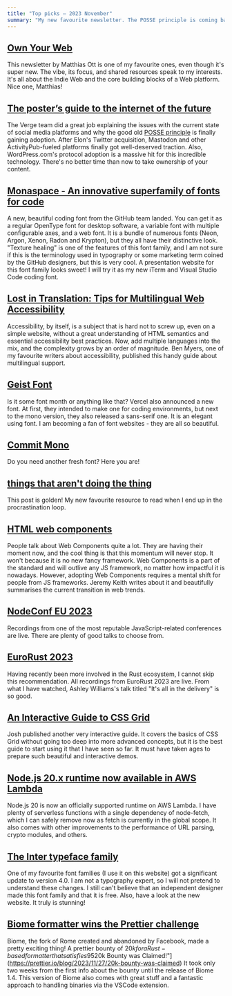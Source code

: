 ```yaml
---
title: "Top picks — 2023 November"
summary: "My new favourite newsletter. The POSSE principle is coming back! There are tons of beautiful fonts here. Accessibility on multilingual websites, Web Components momentum, videos from great conferences, CSS Grid guide, cool updates to AWS Lambda runtime, Prettier bounty claimed, and more."
---
```


## [Own Your Web](https://buttondown.email/ownyourweb/)

This newsletter by Matthias Ott is one of my favourite ones, even though it's super new. The vibe, its focus, and shared resources speak to my interests. It's all about the Indie Web and the core building blocks of a Web platform. Nice one, Matthias!

## [The poster’s guide to the internet of the future](https://www.theverge.com/2023/10/23/23928550/posse-posting-activitypub-standard-twitter-tumblr-mastodon)


The Verge team did a great job explaining the issues with the current state of social media platforms and why the good old [POSSE principle](https://indieweb.org/POSSE) is finally gaining adoption. After Elon's Twitter acquisition, Mastodon and other ActivityPub-fueled platforms finally got well-deserved traction. Also, WordPress.com's protocol adoption is a massive hit for this incredible technology. There's no better time than now to take ownership of your content.

## [Monaspace - An innovative superfamily of fonts for code](https://monaspace.githubnext.com)

A new, beautiful coding font from the GitHub team landed. You can get it as a regular OpenType font for desktop software, a variable font with multiple configurable axes, and a web font. It is a bundle of numerous fonts (Neon, Argon, Xenon, Radon and Krypton), but they all have their distinctive look. "Texture healing" is one of the features of this font family, and I am not sure if this is the terminology used in typography or some marketing term coined by the GitHub designers, but this is very cool. A presentation website for this font family looks sweet! I will try it as my new iTerm and Visual Studio Code coding font.

## [Lost in Translation: Tips for Multilingual Web Accessibility](https://benmyers.dev/blog/multilingual-web-accessibility/)

Accessibility, by itself, is a subject that is hard not to screw up, even on a simple website, without a great understanding of HTML semantics and essential accessibility best practices. Now, add multiple languages into the mix, and the complexity grows by an order of magnitude. Ben Myers, one of my favourite writers about accessibility, published this handy guide about multilingual support.

## [Geist Font](https://vercel.com/font)

Is it some font month or anything like that? Vercel also announced a new font. At first, they intended to make one for coding environments, but next to the mono version, they also released a sans-serif one. It is an elegant using font. I am becoming a fan of font websites - they are all so beautiful.

## [Commit Mono](https://commitmono.com)

Do you need another fresh font? Here you are!

## [things that aren't doing the thing](https://strangestloop.io/essays/things-that-arent-doing-the-thing)

This post is golden! My new favourite resource to read when I end up in the procrastination loop.

## [HTML web components](https://adactio.com/journal/20618) 

People talk about Web Components quite a lot. They are having their moment now, and the cool thing is that this momentum will never stop. It won't because it is no new fancy framework. Web Components is a part of the standard and will outlive any JS framework, no matter how impactful it is nowadays. However, adopting Web Components requires a mental shift for people from JS frameworks. Jeremy Keith writes about it and beautifully summarises the current transition in web trends.

## [NodeConf EU 2023](https://www.youtube.com/playlist?list=PL0CdgOSSGlBYI7_e6Zs4kFSXL9LvOn8gM)

Recordings from one of the most reputable JavaScript-related conferences are live. There are plenty of good talks to choose from.

## [EuroRust 2023](https://www.youtube.com/playlist?list=PLH6-VpZ3SvUUKFSEPEWiHQi4JqebBj9Tq)

Having recently been more involved in the Rust ecosystem, I cannot skip this recommendation. All recordings from EuroRust 2023 are live. From what I have watched, Ashley Williams's talk titled "It's all in the delivery" is so good.

## [An Interactive Guide to CSS Grid](https://www.joshwcomeau.com/css/interactive-guide-to-grid/)

Josh published another very interactive guide. It covers the basics of CSS Grid without going too deep into more advanced concepts, but it is the best guide to start using it that I have seen so far. It must have taken ages to prepare such beautiful and interactive demos.

## [Node.js 20.x runtime now available in AWS Lambda](https://aws.amazon.com/blogs/compute/node-js-20-x-runtime-now-available-in-aws-lambda/)

Node.js 20 is now an officially supported runtime on AWS Lambda. I have plenty of serverless functions with a single dependency of node-fetch, which I can safely remove now as fetch is currently in the global scope. It also comes with other improvements to the performance of URL parsing, crypto modules, and others.

## [The Inter typeface family](https://rsms.me/inter/)

One of my favourite font families (I use it on this website) got a significant update to version 4.0. I am not a typography expert, so I will not pretend to understand these changes. I still can't believe that an independent designer made this font family and that it is free. Also, have a look at the new website. It truly is stunning!

## [Biome formatter wins the Prettier challenge](https://biomejs.dev/blog/biome-wins-prettier-challenge)


Biome, the fork of Rome created and abandoned by Facebook, made a pretty exciting thing! A prettier bounty of $20k for a Rust-based formatter that satisfies 95% of the tests goes to the Biome team. The Prettier team confirmed a winner for the challenge in a ["$20k Bounty was Claimed!"](https://prettier.io/blog/2023/11/27/20k-bounty-was-claimed) It took only two weeks from the first info about the bounty until the release of Biome 1.4. This version of Biome also comes with great stuff and a fantastic approach to handling binaries via the VSCode extension.
